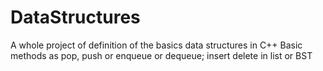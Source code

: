 # DataStructures
A whole project of definition of the basics data structures in C++
Basic methods as pop, push or enqueue or dequeue; insert delete in list or BST
